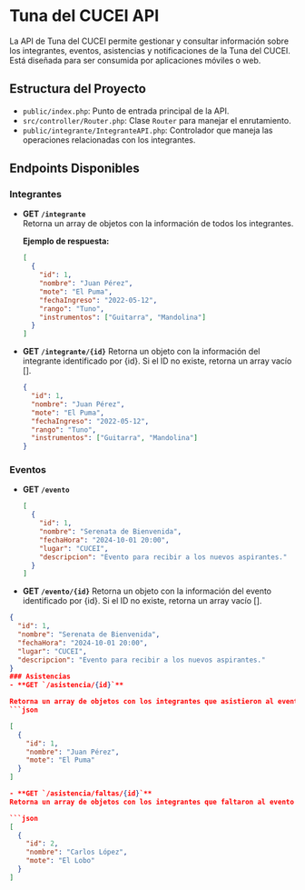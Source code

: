 # Tuna del CUCEI API

La API de Tuna del CUCEI permite gestionar y consultar información sobre los integrantes, eventos, asistencias y notificaciones de la Tuna del CUCEI. Está diseñada para ser consumida por aplicaciones móviles o web.

## Estructura del Proyecto

- `public/index.php`: Punto de entrada principal de la API.
- `src/controller/Router.php`: Clase `Router` para manejar el enrutamiento.
- `public/integrante/IntegranteAPI.php`: Controlador que maneja las operaciones relacionadas con los integrantes.

## Endpoints Disponibles

### Integrantes

- **GET `/integrante`**  
  Retorna un array de objetos con la información de todos los integrantes.

  **Ejemplo de respuesta:**
  ```json
  [
    {
      "id": 1,
      "nombre": "Juan Pérez",
      "mote": "El Puma",
      "fechaIngreso": "2022-05-12",
      "rango": "Tuno",
      "instrumentos": ["Guitarra", "Mandolina"]
    }
  ]

- **GET `/integrante/{id}`** 
  Retorna un objeto con la información del integrante identificado por {id}. Si el ID no existe, retorna un array vacío [].
  ```json
  {
    "id": 1,
    "nombre": "Juan Pérez",
    "mote": "El Puma",
    "fechaIngreso": "2022-05-12",
    "rango": "Tuno",
    "instrumentos": ["Guitarra", "Mandolina"]
  }

### Eventos
- **GET `/evento`** 
  ```json
  [
    {
      "id": 1,
      "nombre": "Serenata de Bienvenida",
      "fechaHora": "2024-10-01 20:00",
      "lugar": "CUCEI",
      "descripcion": "Evento para recibir a los nuevos aspirantes."
    }
  ]
- **GET `/evento/{id}`**
Retorna un objeto con la información del evento identificado por {id}. Si el ID no existe, retorna un array vacío [].

```json
{
  "id": 1,
  "nombre": "Serenata de Bienvenida",
  "fechaHora": "2024-10-01 20:00",
  "lugar": "CUCEI",
  "descripcion": "Evento para recibir a los nuevos aspirantes."
}
### Asistencias
- **GET `/asistencia/{id}`**

Retorna un array de objetos con los integrantes que asistieron al evento identificado por {id}. Si el evento no existe o no hay asistencias, retorna un array vacío [].
```json

[
  {
    "id": 1,
    "nombre": "Juan Pérez",
    "mote": "El Puma"
  }
]

- **GET `/asistencia/faltas/{id}`**
Retorna un array de objetos con los integrantes que faltaron al evento identificado por {id}. Si el evento no existe o no hay faltas, retorna un array vacío [].

```json
[
  {
    "id": 2,
    "nombre": "Carlos López",
    "mote": "El Lobo"
  }
]
